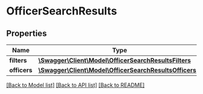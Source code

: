 # OfficerSearchResults

## Properties
Name | Type | Description | Notes
------------ | ------------- | ------------- | -------------
**filters** | [**\Swagger\Client\Model\OfficerSearchResultsFilters**](OfficerSearchResultsFilters.md) |  | 
**officers** | [**\Swagger\Client\Model\OfficerSearchResultsOfficers[]**](OfficerSearchResultsOfficers.md) |  | 

[[Back to Model list]](../README.md#documentation-for-models) [[Back to API list]](../README.md#documentation-for-api-endpoints) [[Back to README]](../README.md)


